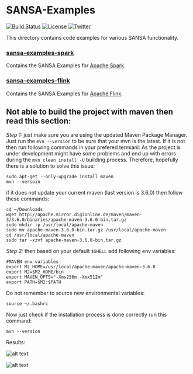 # SANSA-Examples
[![Build Status](https://ci.aksw.org/jenkins/job/SANSA%20Examples/job/develop/badge/icon)](https://ci.aksw.org/jenkins/job/SANSA%20Examples/job/develop/)
[![License](https://img.shields.io/badge/License-Apache%202.0-blue.svg)](https://opensource.org/licenses/Apache-2.0)
[![Twitter](https://img.shields.io/twitter/follow/SANSA_Stack.svg?style=social)](https://twitter.com/SANSA_Stack)

This directory contains code examples for various SANSA functionality.

### [sansa-examples-spark](https://github.com/SANSA-Stack/SANSA-Examples/tree/master/sansa-examples-spark)
Contains the SANSA Examples for [Apache Spark](http://spark.apache.org/).

### [sansa-examples-flink](https://github.com/SANSA-Stack/SANSA-Examples/tree/master/sansa-examples-flink)
Contains the SANSA Examples for [Apache Flink](http://flink.apache.org/).

## Not able to build the project with maven then read this section:
*Step 1:* just make sure you are using the updated Maven Package Manager. Just run the `mvn --version` to be sure that your mvn is the latest. If it is not then run following commands in your prefered termianl:
As the project is under development might have some problems and end up with errors during the `mvn clean install -U` building process. Therefore, hopefully there is a solution to solve this issue:

```
sudo apt-get --only-upgrade install maven
mvn --versoin
```
if it does not update your current maven (last version is 3.6.0) then follow these commands:

``` 
cd ~/Downloads
wget http://apache.mirror.digionline.de/maven/maven-3/3.6.0/binaries/apache-maven-3.6.0-bin.tar.gz
sudo mkdir -p /usr/local/apache-maven
sudo mv apache-maven-3.6.0-bin.tar.gz /usr/local/apache-maven
cd /usr/local/apache-maven
sudo tar -xzvf apache-maven-3.6.0-bin.tar.gz
```
*Step 2:* then based on your default `$SHELL` add following env variables:

``` 
#MAVEN env variables
export M2_HOME=/usr/local/apache-maven/apache-maven-3.6.0
export M2=$M2_HOME/bin
export MAVEN_OPTS="-Xms256m -Xmx512m"
export PATH=$M2:$PATH
``` 
Do not remember to source new environmental variables:
``` 
source ~/.bashrc
```

Now just check if the installation process is done correctly run this command:

``` 
mvn --version
```

Results: 

![alt text](https://i.imgur.com/gRK41hK.png)

![alt text](https://i.imgur.com/3BwAp7f.png)


